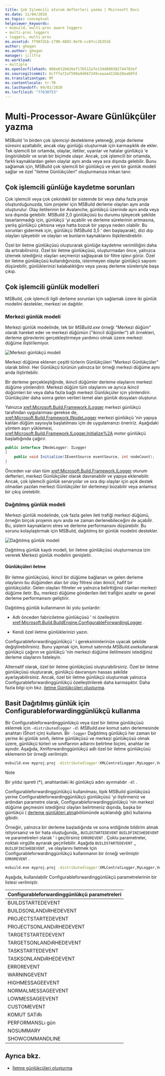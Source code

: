 ```yaml
---
title: Çok Işlemcili oturum defterleri yazma | Microsoft Docs
ms.date: 11/04/2016
ms.topic: conceptual
helpviewer_keywords:
- msbuild, multi-proc aware loggers
- multi-proc loggers
- loggers, multi-proc
ms.assetid: ff987d1b-1798-4803-9ef6-cc8fcc263516
author: ghogen
ms.author: ghogen
manager: jillfra
ms.workload:
- multiple
ms.openlocfilehash: 886e012b026ef17b512a7e134d080382744783ef
ms.sourcegitcommit: 6cfffa72af599a9d667249caaaa411bb28ea69fd
ms.translationtype: MT
ms.contentlocale: tr-TR
ms.lasthandoff: 09/02/2020
ms.locfileid: "77630753"
---
```

# <a name="write-multi-processor-aware-loggers"></a>Multi-Processor-Aware Günlükçüler yazma

MSBuild 'in birden çok işlemciyi destekleme yeteneği, proje derleme süresini azaltabilir, ancak olay günlüğü oluşturmak için karmaşıklık de ekler. Tek işlemcili bir ortamda, olaylar, iletiler, uyarılar ve hatalar günlükçü 'e öngörülebilir ve sıralı bir biçimde ulaşır. Ancak, çok işlemcili bir ortamda, farklı kaynaklardan gelen olaylar aynı anda veya sıra dışında gelebilir. Bunu sağlamak için, MSBuild çok işlemcili bir günlükçü ve yeni bir günlük modeli sağlar ve özel "iletme Günlükçüleri" oluşturmanıza imkan tanır.

## <a name="multi-processor-logging-challenges"></a>Çok işlemcili günlüğe kaydetme sorunları

 Çok işlemcili veya çok çekirdekli bir sistemde bir veya daha fazla proje oluşturduğunuzda, tüm projeler için MSBuild derleme olayları aynı anda oluşturulur. Olay iletilerinin bir Avalanche, günlükçü üzerinde aynı anda veya sıra dışında gelebilir. MSBuild 2,0 günlükçüsü bu durumu işleyecek şekilde tasarlanmadığı için, günlükçü 'yi açabilir ve derleme sürelerinin artmasına, yanlış günlükçü çıktısına veya hatta bozuk bir yapıya neden olabilir. Bu sorunları gidermek için, günlükçü (MSBuild 3,5 ' den başlayarak), dizi dışı olayları işleyebilir ve olayları ve bunların kaynaklarını ilişkilendirebilir.

 Özel bir iletme günlükçüsü oluşturarak günlüğe kaydetme verimliliğini daha da artırabilirsiniz. Özel bir iletme günlükçüsü, oluşturmadan önce, yalnızca izlemek istediğiniz olayları seçmenizi sağlayarak bir filtre işlevi görür. Özel bir iletme günlükçüsü kullandığınızda, istenmeyen olaylar günlükçü sayısını düşürebilir, günlüklerinizi kalabalıklığını veya yavaş derleme süreleriyle başa çıkıp.

## <a name="multi-processor-logging-models"></a>Çok işlemcili günlük modelleri

 MSBuild, çok işlemcili ilgili derleme sorunları için sağlamak üzere iki günlük modelini destekler, merkezi ve dağıtılır.

### <a name="central-logging-model"></a>Merkezi günlük modeli

 Merkezi günlük modelinde, tek bir *MSBuild.exe* örneği "Merkezi düğüm" olarak hareket eder ve merkezi düğümün ("ikincil düğümler") alt örnekleri, derleme görevlerini gerçekleştirmeye yardımcı olmak üzere merkezi düğüme iliştirilemiyor.

 ![Merkezi günlükçü modeli](../msbuild/media/centralnode.png "Merkezileştirme düğümü")

 Merkezi düğüme eklenen çeşitli türlerin Günlükçüleri "Merkezi Günlükçüler" olarak bilinir. Her Günlükçü türünün yalnızca bir örneği merkezi düğüme aynı anda iliştirilebilir.

 Bir derleme gerçekleştiğinde, ikincil düğümler derleme olaylarını merkezi düğüme yönlendirir. Merkezi düğüm tüm olaylarını ve ayrıca ikincil düğümleri bir veya daha fazla bağlı merkezi Günlükçüler için yönlendirir. Günlükçüler daha sonra gelen verileri temel alan günlük dosyaları oluşturur.

 Yalnızca <xref:Microsoft.Build.Framework.ILogger> merkezi günlükçü tarafından uygulanması gerekse de, <xref:Microsoft.Build.Framework.INodeLogger> merkezi günlükçü 'nin yapıya katılan düğüm sayısıyla başlatılması için de uygulamanızı öneririz. Aşağıdaki yöntem aşırı yüklemesi, <xref:Microsoft.Build.Framework.ILogger.Initialize%2A> motor günlükçü başlattığında çağırır.

```csharp
public interface INodeLogger: ILogger
{
    public void Initialize(IEventSource eventSource, int nodeCount);
}
```

 Önceden var olan tüm <xref:Microsoft.Build.Framework.ILogger> oturum defterleri, merkezi Günlükçüler olarak davranabilir ve yapıya eklenebilir. Ancak, çok işlemcili günlük senaryolar ve sıra dışı olaylar için açık destek olmadan yazılan merkezi Günlükçüler bir derlemeyi bozabilir veya anlamsız bir çıkış üretebilir.

### <a name="distributed-logging-model"></a>Dağıtılmış günlük modeli

 Merkezi günlük modelinde, çok fazla gelen ileti trafiği merkezi düğümü, örneğin birçok projenin aynı anda ne zaman derlenebileceğini de açabilir. Bu, sistem kaynaklarını stres ve derleme performansını düşürebilir. Bu sorunu kolaylaştırmak için MSBuild, dağıtılmış bir günlük modelini destekler.

 ![Dağıtılmış günlük modeli](../msbuild/media/distnode.png "DistNode")

 Dağıtılmış günlük kaydı modeli, bir iletme günlükçüsü oluşturmanıza izin vererek Merkezi günlük modelini genişletir.

#### <a name="forwarding-loggers"></a>Günlükçüleri iletme

 Bir iletme günlükçüsü, ikincil bir düğüme bağlanan ve gelen derleme olaylarını bu düğümden alan bir olay filtresi olan ikincil, hafif bir günlükçüdür. Gelen olayları filtreler ve yalnızca belirttiğiniz olanları merkezi düğüme iletir. Bu, merkezi düğüme gönderilen ileti trafiğini azaltır ve genel derleme performansını geliştirir.

 Dağıtılmış günlük kullanmanın iki yolu şunlardır:

- Adlı önceden fabriciletme günlükçüsü ' ni özelleştirin <xref:Microsoft.Build.BuildEngine.ConfigurableForwardingLogger> .

- Kendi özel iletme günlüklerinizi yazın.

Configurableforwardinggünlükçü ' i gereksinimlerinize uyacak şekilde değiştirebilirsiniz. Bunu yapmak için, komut satırında *MSBuild.exe*kullanarak günlükçü çağırın ve günlükçü 'nin merkezi düğüme iletilmesini istediğiniz derleme olaylarını listeleyin.

Alternatif olarak, özel bir iletme günlükçüsü oluşturabilirsiniz. Özel bir iletme günlükçüsü oluşturarak, günlükçü davranışını hassas şekilde ayarlayabilirsiniz. Ancak, özel bir iletme günlükçü oluşturmak yalnızca Configurableforwardinggünlükçü özelleştirilerek daha karmaşıktır. Daha fazla bilgi için bkz. [iletme Günlükçüleri oluşturma](../msbuild/creating-forwarding-loggers.md).

## <a name="using-the-configurableforwardinglogger-for-simple-distributed-logging"></a>Basit Dağıtılmış günlük için Configurableforwardinggünlükçü kullanma

 Bir Configurableforwardinggünlükçü veya özel bir iletme günlükçüsü eklemek için `-distributedlogger` `-dl` *MSBuild.exe* komut satırı derlemesinde anahtarı (Short için) kullanın. Bir `-logger` Dağıtılmış günlükçü her zaman bir yerine iki günlük sınıfı, iletme günlükçüsü ve merkezi günlükçüsü olmak üzere, günlükçü türleri ve sınıflarının adlarını belirtme biçimi, anahtar ile aynıdır. Aşağıda, Xmlforwardinggünlükçü adlı özel bir iletme günlükçüsü eklemenin bir örneği verilmiştir.

```cmd
msbuild.exe myproj.proj -distributedlogger:XMLCentralLogger,MyLogger,Version=1.0.2,Culture=neutral*XMLForwardingLogger,MyLogger,Version=1.0.2,Culture=neutral
```

> [!NOTE]
> Bir yıldız işareti (*), anahtardaki iki günlükçü adını ayırmalıdır `-dl` .

 Configurableforwardinggünlükçü kullanılması, tipik MSBuild günlükçüsü yerine Configurableforwardinggünlükçü günlükçüsü 'yi iliştirmeniz ve ardından parametre olarak, Configurableforwardinggünlükçü 'nin merkezi düğüme geçmesini istediğiniz olayları belirtmeniz dışında, başka bir günlükçü ( [derleme günlükleri alma](../msbuild/obtaining-build-logs-with-msbuild.md)bölümünde açıklandığı gibi) kullanma gibidir.

 Örneğin, yalnızca bir derleme başladığında ve sona erdiğinde bildirim almak istiyorsanız ve bir hata oluştuğunda,, `BUILDSTARTEDEVENT` `BUILDFINISHEDEVENT` ve parametreleri olarak ' i geçitirsiniz `ERROREVENT` . Çoklu parametreler, noktalı virgülle ayırarak geçirilebilir. Aşağıda `BUILDSTARTEDEVENT` ,, `BUILDFINISHEDEVENT` , ve olaylarını Iletmek Için Configurableforwardinggünlükçü kullanmanın bir örneği verilmiştir `ERROREVENT` .

```cmd
msbuild.exe myproj.proj -distributedlogger:XMLCentralLogger,MyLogger,Version=1.0.2,Culture=neutral*ConfigureableForwardingLogger,C:\My.dll;BUILDSTARTEDEVENT; BUILDFINISHEDEVENT;ERROREVENT
```

 Aşağıda, kullanılabilir Configurableforwardinggünlükçü parametrelerinin bir listesi verilmiştir.

|Configurableforwardinggünlükçü parametreleri|
| - |
|BUILDSTARTEDEVENT|
|BUILDSONLANDıRHEDEVENT|
|PROJECTSTARTEDEVENT|
|PROJECTSONLANDıRHEDEVENT|
|TARGETSTARTEDEVENT|
|TARGETSONLANDıRHEDEVENT|
|TASKSTARTEDEVENT|
|TASKSONLANDıRHEDEVENT|
|ERROREVENT|
|WARNINGEVENT|
|HIGHMESSAGEEVENT|
|NORMALMESSAGEEVENT|
|LOWMESSAGEEVENT|
|CUSTOMEVENT|
|KOMUT SATıRı|
|PERFORMANSLı gün|
|NOSUMMARY|
|SHOWCOMMANDLINE|

## <a name="see-also"></a>Ayrıca bkz.

- [İletme günlükçüleri oluşturma](../msbuild/creating-forwarding-loggers.md)